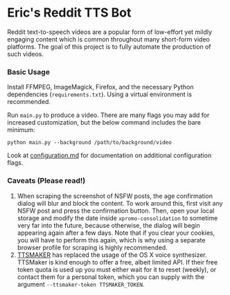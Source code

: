 # Eric's Reddit TTS Bot
Reddit text-to-speech videos are a popular form of low-effort yet mildly engaging content which is common throughout many short-form video platforms. The goal of this project is to fully automate the production of such videos.
### Basic Usage
Install FFMPEG, ImageMagick, Firefox, and the necessary Python dependencies (`requirements.txt`). Using a virtual environment is recommended. 

Run `main.py` to produce a video. There are many flags you may add for increased customization, but the below command includes the bare minimum:
```
python main.py --background /path/to/background/video
```
Look at [configuration.md](configuration.md) for documentation on additional configuration flags.

### Caveats (Please read!)
1. When scraping the screenshot of NSFW posts, the age confirmation dialog will blur and block the content. To work around this, first visit any NSFW post and press the confirmation button. Then, open your local storage and modify the date inside `xpromo-consolidation` to sometime very far into the future, because otherwise, the dialog will begin appearing again after a few days. Note that if you clear your cookies, you will have to perform this again, which is why using a separate browser profile for scraping is highly recommended. 
2. [TTSMAKER](https://ttsmaker.com) has replaced the usage of the OS X voice synthesizer. TTSMaker is kind enough to offer a free, albeit limited API. If their free token quota is used up you must either wait for it to reset (weekly), or contact them for a personal token, which you can supply with the argument `--ttsmaker-token TTSMAKER_TOKEN`.
